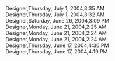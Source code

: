 ﻿Designer,Thursday, July 1, 2004,3:35 AM  Designer,Thursday, July 1, 2004,3:32 AM  Designer,Saturday, June 26, 2004,3:09 PM  Designer,Monday, June 21, 2004,2:25 AM  Designer,Monday, June 21, 2004,2:24 AM  Designer,Monday, June 21, 2004,2:24 AM  Designer,Thursday, June 17, 2004,4:30 PM  Designer,Thursday, June 17, 2004,4:19 PM